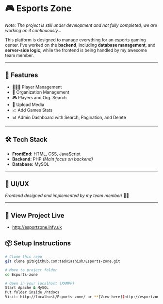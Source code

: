 # 🎮 Esports Zone  
*Note: The project is still under development and not fully completed, we are working on it continuously...*

This platform is designed to manage everything for an esports gaming center. I’ve worked on the **backend**, including **database management**, and **server-side logic**, while the frontend is being handled by my awesome team member.  

---

## 🚀 Features

- 🧑‍🤝‍🧑 Player Management  
- 🏢 Organization Management  
- 🎮 Players and Org. Search  
- 🐳 Upload Media  
- 📈 Add Games Stats  
- 📊 Admin Dashboard with Search, Pagination, and Delete  

---

## 🛠️ Tech Stack

- **FrontEnd:** HTML, CSS, JavaScript
- **Backend:** PHP *(Main focus on backend)*  
- **Database:** MySQL  

---

## 📸 UI/UX

*Frontend designed and implemented by my team member!* 🎨✨

---
## 📸 View Project Live
- http://esportzone.infy.uk
## 📦 Setup Instructions

```bash
# Clone this repo
git clone git@github.com:tadviashish/Esports-zone.git

# Move to project folder
cd Esports-zone

# Open in your localhost (XAMPP)
Start Apache & MySQL
Put folder inside /htdocs
Visit: http://localhost/Esports-zone/ or **[View here](http://esportzone.infy.uk/index.php)**
